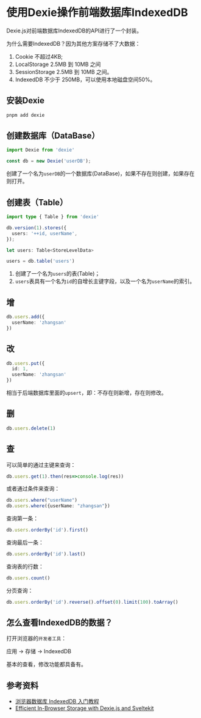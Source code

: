 # 使用Dexie操作前端数据库IndexedDB

Dexie.js对前端数据库IndexedDB的API进行了一个封装。

为什么需要IndexedDB？因为其他方案存储不了大数据：

1. Cookie 不超过4KB;
2. LocalStorage 2.5MB 到 10MB 之间
3. SessionStorage 2.5MB 到 10MB 之间。
4. IndexedDB 不少于 250MB，可以使用本地磁盘空间50%。

## 安装Dexie

```bash
pnpm add dexie
```

## 创建数据库（DataBase）

```typescript
import Dexie from 'dexie'

const db = new Dexie('userDB');
```

创建了一个名为`userDB`的一个数据库(DataBase)，如果不存在则创建，如果存在则打开。

## 创建表（Table）

```typescript
import type { Table } from 'dexie'

db.version(1).stores({
  users: '++id, userName',
});

let users: Table<StoreLevelData>

users = db.table('users')
```

1. 创建了一个名为`users`的表(Table)；
2. `users`表具有一个名为`id`的自增长主键字段，以及一个名为`userName`的索引。

## 增

```typescript
db.users.add({
  userName: 'zhangsan'
})
```

## 改

```typescript
db.users.put({
  id: 1,
  userName: 'zhangsan'
})
```

相当于后端数据库里面的`upsert`，即：不存在则新增，存在则修改。

## 删

```typescript
db.users.delete(1)
```

## 查

可以简单的通过主键来查询：

```typescript
db.users.get(1).then(res=>console.log(res))
```

或者通过条件来查询：

```typescript
db.users.where("userName")
db.users.where({userName: "zhangsan"})
```

查询第一条：

```typescript
db.users.orderBy('id').first()
```

查询最后一条：

```typescript
db.users.orderBy('id').last()
```

查询表的行数：

```typescript
db.users.count()
```

分页查询：

```typescript
db.users.orderBy('id').reverse().offset(0).limit(100).toArray()
```

## 怎么查看IndexedDB的数据？

打开浏览器的`开发者工具`：

应用 -> 存储 -> IndexedDB

基本的查看，修改功能都具备有。

## 参考资料

- [浏览器数据库 IndexedDB 入门教程](http://www.ruanyifeng.com/blog/2018/07/indexeddb.html)
- [Efficient In-Browser Storage with Dexie.js and Sveltekit](https://medium.com/codex/efficient-in-browser-storage-with-dexie-js-and-sveltekit-ec8bd37c6ead)
